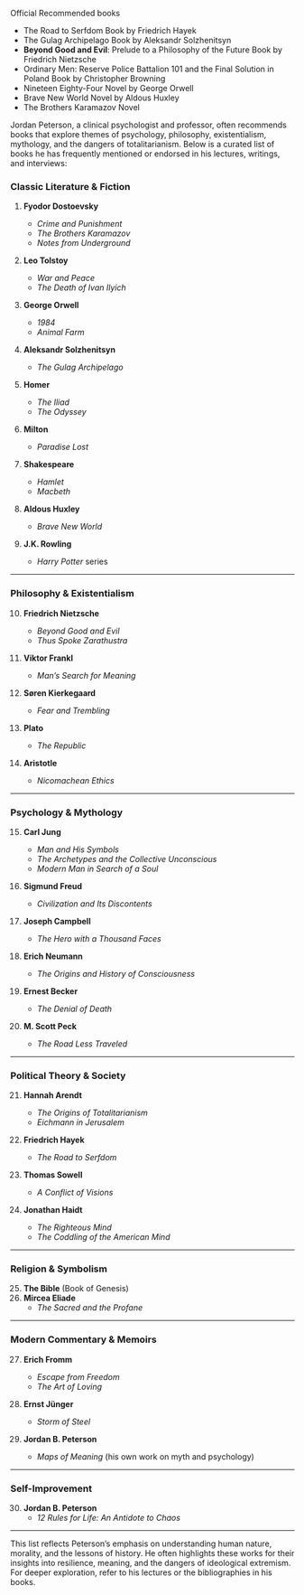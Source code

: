 Official Recommended books 

- The Road to Serfdom Book by Friedrich Hayek
- The Gulag Archipelago Book by Aleksandr Solzhenitsyn
- **Beyond Good and Evil**: Prelude to a Philosophy of the Future Book by Friedrich Nietzsche
- Ordinary Men: Reserve Police Battalion 101 and the Final Solution in Poland Book by Christopher Browning
- Nineteen Eighty-Four Novel by George Orwell
- Brave New World Novel by Aldous Huxley
- The Brothers Karamazov Novel 






Jordan Peterson, a clinical psychologist and professor, often recommends books that explore themes of psychology, philosophy, existentialism, mythology, and the dangers of totalitarianism. Below is a curated list of books he has frequently mentioned or endorsed in his lectures, writings, and interviews:

### **Classic Literature & Fiction**
1. **Fyodor Dostoevsky**  
   - *Crime and Punishment*  
   - *The Brothers Karamazov*  
   - *Notes from Underground*  

2. **Leo Tolstoy**  
   - *War and Peace*  
   - *The Death of Ivan Ilyich*  

3. **George Orwell**  
   - *1984*  
   - *Animal Farm*  

4. **Aleksandr Solzhenitsyn**  
   - *The Gulag Archipelago*  

5. **Homer**  
   - *The Iliad*  
   - *The Odyssey*  

6. **Milton**  
   - *Paradise Lost*  

7. **Shakespeare**  
   - *Hamlet*  
   - *Macbeth*  

8. **Aldous Huxley**  
   - *Brave New World*  

9. **J.K. Rowling**  
   - *Harry Potter* series  

---

### **Philosophy & Existentialism**
10. **Friedrich Nietzsche**  
    - *Beyond Good and Evil*  
    - *Thus Spoke Zarathustra*  

11. **Viktor Frankl**  
    - *Man’s Search for Meaning*  

12. **Søren Kierkegaard**  
    - *Fear and Trembling*  

13. **Plato**  
    - *The Republic*  

14. **Aristotle**  
    - *Nicomachean Ethics*  

---

### **Psychology & Mythology**
15. **Carl Jung**  
    - *Man and His Symbols*  
    - *The Archetypes and the Collective Unconscious*  
    - *Modern Man in Search of a Soul*  

16. **Sigmund Freud**  
    - *Civilization and Its Discontents*  

17. **Joseph Campbell**  
    - *The Hero with a Thousand Faces*  

18. **Erich Neumann**  
    - *The Origins and History of Consciousness*  

19. **Ernest Becker**  
    - *The Denial of Death*  

20. **M. Scott Peck**  
    - *The Road Less Traveled*  

---

### **Political Theory & Society**
21. **Hannah Arendt**  
    - *The Origins of Totalitarianism*  
    - *Eichmann in Jerusalem*  

22. **Friedrich Hayek**  
    - *The Road to Serfdom*  

23. **Thomas Sowell**  
    - *A Conflict of Visions*  

24. **Jonathan Haidt**  
    - *The Righteous Mind*  
    - *The Coddling of the American Mind*  

---

### **Religion & Symbolism**
25. **The Bible** (Book of Genesis)  
26. **Mircea Eliade**  
    - *The Sacred and the Profane*  

---

### **Modern Commentary & Memoirs**
27. **Erich Fromm**  
    - *Escape from Freedom*  
    - *The Art of Loving*  

28. **Ernst Jünger**  
    - *Storm of Steel*  

29. **Jordan B. Peterson**  
    - *Maps of Meaning* (his own work on myth and psychology)  

---

### **Self-Improvement**
30. **Jordan B. Peterson**  
    - *12 Rules for Life: An Antidote to Chaos*  

---

This list reflects Peterson’s emphasis on understanding human nature, morality, and the lessons of history. He often highlights these works for their insights into resilience, meaning, and the dangers of ideological extremism. For deeper exploration, refer to his lectures or the bibliographies in his books.